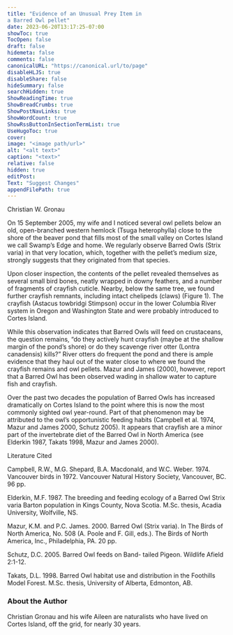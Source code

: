 ```yaml
---
title: "Evidence of an Unusual Prey Item in
a Barred Owl pellet"
date: 2023-06-20T13:17:25-07:00
showToc: true
TocOpen: false
draft: false
hidemeta: false
comments: false
canonicalURL: "https://canonical.url/to/page"
disableHLJS: true 
disableShare: false
hideSummary: false
searchHidden: true
ShowReadingTime: true
ShowBreadCrumbs: true
ShowPostNavLinks: true
ShowWordCount: true
ShowRssButtonInSectionTermList: true
UseHugoToc: true
cover:
image: "<image path/url>" 
alt: "<alt text>" 
caption: "<text>" 
relative: false
hidden: true
editPost:
Text: "Suggest Changes" 
appendFilePath: true 
---
```


Christian W. Gronau 

On 15 September 2005, my wife and I noticed several owl pellets below an old, open-branched western hemlock (Tsuga heterophylla) close to the shore of the beaver pond that fills most of the small valley on Cortes Island we call Swamp’s Edge and home. We regularly observe Barred Owls (Strix varia) in that very location, which, together with the pellet’s medium size, strongly suggests that they originated from that species. 

Upon closer inspection, the contents of the pellet revealed themselves as several small bird bones, neatly wrapped in downy feathers, and a number of fragments of crayfish cuticle. Nearby, below the same tree, we found further crayfish remnants, including intact chelipeds (claws) (Figure 1). The crayfish (Astacus towbridgi Stimpson) occur in the lower Columbia River system in Oregon and Washington State and were probably introduced to Cortes Island. 

While this observation indicates that Barred Owls will feed on crustaceans, the question remains, “do they actively hunt crayfish (maybe at the shallow margin of the pond’s shore) or do they scavenge river otter (Lontra canadensis) kills?” River otters do frequent the pond and there is ample evidence that they haul out of the water close to where we found the crayfish remains and owl pellets. Mazur and James (2000), however, report that a Barred Owl has been observed wading in shallow water to capture fish and crayfish. 

Over the past two decades the population of Barred Owls has increased dramatically on Cortes Island to the point where this is now the most commonly sighted owl year-round. Part of that phenomenon may be attributed to the owl’s opportunistic feeding habits (Campbell et al. 1974, Mazur and James 2000, Schutz 2005). It appears that crayfish are a minor part of the invertebrate diet of the Barred Owl in North America (see Elderkin 1987, Takats 1998, Mazur and James 2000). 

Literature Cited 

Campbell, R.W., M.G. Shepard, B.A. Macdonald, and W.C. Weber. 1974. Vancouver birds in 1972. Vancouver Natural History Society, Vancouver, BC. 96 pp. 

Elderkin, M.F. 1987. The breeding and feeding ecology of a Barred Owl Strix varia Barton population in Kings County, Nova Scotia. M.Sc. thesis, Acadia University, Wolfville, NS. 

Mazur, K.M. and P.C. James. 2000. Barred Owl (Strix varia). In The Birds of North America, No. 508 (A. Poole and F. Gill, eds.). The Birds of North America, Inc., Philadelphia, PA. 20 pp.  

Schutz, D.C. 2005. Barred Owl feeds on Band- tailed Pigeon. Wildlife Afield 2:1-12.  

Takats, D.L. 1998. Barred Owl habitat use and distribution in the Foothills Model Forest. M.Sc. thesis, University of Alberta, Edmonton, AB. 

### About the Author 

Christian Gronau and his wife Aileen are naturalists who have lived on Cortes Island, off the grid, for nearly 30 years.